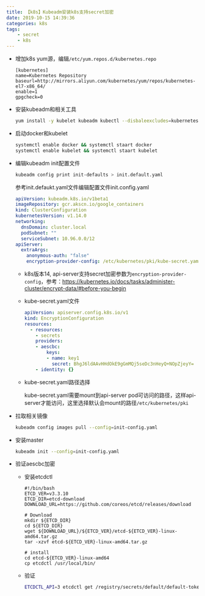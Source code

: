 ```yaml
---
title: 【k8s】Kubeadm安装k8s支持secret加密
date: 2019-10-15 14:39:36
categories: k8s
tags:
    - secret
    - k8s
---
```


<!--more-->

* 增加k8s yum源，编辑`/etc/yum.repos.d/kubernetes.repo`

  ```
  [kubernetes]
  name=Kubernetes Repository
  baseurl=http://mirrors.aliyun.com/kubernetes/yum/repos/kubernetes-el7-x86_64/
  enable=1
  gpgcheck=0
  ```

* 安装kubeadm和相关工具

  ```bash
  yum install -y kubelet kubeadm kubectl --disbaleexcludes=kubernetes
  ```

* 启动docker和kubelet

  ```bash
  systemctl enable docker && systemctl staart docker
  systemctl enable kubelet && systemctl staart kubelet
  ```

* 编辑kubeadm init配置文件

  ```bash
  kubeadm config print init-defaults > init.default.yaml
  ```

  参考init.defaukt.yaml文件编辑配置文件init.config.yaml

  ```yaml
  apiVersion: kubeadm.k8s.io/v1beta1
  imageRepository: gcr.akscn.io/google_containers
  kind: ClusterConfiguration
  kubernetesVersion: v1.14.0
  networking:
    dnsDomain: cluster.local
    podSubnet: ""
    serviceSubnet: 10.96.0.0/12
  apiServer:
    extraArgs:
      anonymous-auth: "false"
      encryption-provider-config: /etc/kubernetes/pki/kube-secret.yaml
  ```

  * k8s版本14, api-server支持secret加密参数为`encryption-provider-config`，参考：https://kubernetes.io/docs/tasks/administer-cluster/encrypt-data/#before-you-begin

  * kube-secret.yaml文件

    ```yaml
    apiVersion: apiserver.config.k8s.io/v1
    kind: EncryptionConfiguration
    resources:
      - resources:
        - secrets
        providers:
        - aescbc:
            keys:
            - name: key1
              secret: BhgJ6ldAAvHHdOkE9gGmMQj5seDc3nHeyQ+NOpZjeyY=
        - identity: {}
    ```

  * kube-secret.yaml路径选择

    kube-secret.yaml需要mount到api-server pod可访问的路径，这样api-server才能访问，这里选择默认会mount的路径`/etc/kubernetes/pki`

* 拉取相关镜像

  ```bash
  kubeadm config images pull --config=init-config.yaml
  ```

* 安装master

  ```bash
  kubeadm init --config=init-config.yaml
  ```

* 验证aescbc加密

  * 安装etcdctl

    ```shell
    #!/bin/bash
    ETCD_VER=v3.3.10
    ETCD_DIR=etcd-download
    DOWNLOAD_URL=https://github.com/coreos/etcd/releases/download
    
    # Download
    mkdir ${ETCD_DIR}
    cd ${ETCD_DIR}
    wget ${DOWNLOAD_URL}/${ETCD_VER}/etcd-${ETCD_VER}-linux-amd64.tar.gz
    tar -xzvf etcd-${ETCD_VER}-linux-amd64.tar.gz
    
    # install
    cd etcd-${ETCD_VER}-linux-amd64
    cp etcdctl /usr/local/bin/
    ```

  * 验证

    ```bash
    ETCDCTL_API=3 etcdctl get /registry/secrets/default/default-token-6q4bn --cacert="/etc/kubernetes/pki/etcd/ca.crt" --cert="/etc/kubernetes/pki/apiserver-etcd-client.crt" --key="/etc/kubernetes/pki/apiserver-etcd-client.key" --endpoints=127.0.0.1:2379
    ```

